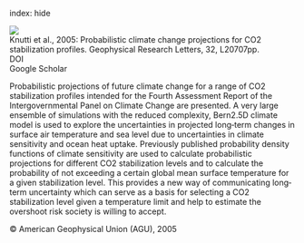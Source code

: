 index: hide

<div class="Citation">
    <div class="Citation-thumb CitationThumb-linked"  data-href="https://doi.org/10.1029/2005gl023294">
      <img src="https://static.claimspace.cloud/climate-study-static/refs/thumbs/1/Knutti_et_al_2005-thumb.png" />
    </div>

  <div class="Citation-body">
    <div class="Citation-text">Knutti et al., 2005: Probabilistic climate change projections for CO2 stabilization profiles. <span class="Article-journal">Geophysical Research Letters, </span><span class="Article-volume">32, </span>L20707pp.</div>
    <div class="Citation-links">
      <div class="CitationLink" data-href="https://doi.org/10.1029/2005gl023294">
        <div class="CitationLink-icon CitationLink-Doi"></div>
        <div class="CitationLink-text">DOI</div>
      </div>
      <div class="CitationLink" data-href="https://scholar.google.com/scholar?q=10.1029/2005gl023294">
        <div class="CitationLink-icon CitationLink-Scholar"></div>
        <div class="CitationLink-text">Google Scholar</div>
      </div>
    </div>
  </div>
</div>

Probabilistic projections of future climate change for a range of CO2 stabilization profiles intended for the Fourth Assessment Report of the Intergovernmental Panel on Climate Change are presented. A very large ensemble of simulations with the reduced complexity, Bern2.5D climate model is used to explore the uncertainties in projected long‐term changes in surface air temperature and sea level due to uncertainties in climate sensitivity and ocean heat uptake. Previously published probability density functions of climate sensitivity are used to calculate probabilistic projections for different CO2 stabilization levels and to calculate the probability of not exceeding a certain global mean surface temperature for a given stabilization level. This provides a new way of communicating long‐term uncertainty which can serve as a basis for selecting a CO2 stabilization level given a temperature limit and help to estimate the overshoot risk society is willing to accept.

<div class="Citation-copy">
&copy; American Geophysical Union (AGU), 2005
</div>